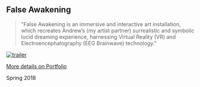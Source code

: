 ## False Awakening

> "False Awakening is an immersive and interactive art installation, which recreates Andrew’s (my artist partner) surrealistic and symbolic lucid dreaming experience, harnessing Virtual Reality (VR) and Electroencephalography (EEG Brainwave) technology."

[![trailer](http://img.youtube.com/vi/5bVAJdfl3eE/0.jpg)](http://www.youtube.com/watch?v=5bVAJdfl3eE "Trailer on YouTube")

[More details on Portfolio](https://jasontsemf.github.io/falseawakening.html)

Spring 2018